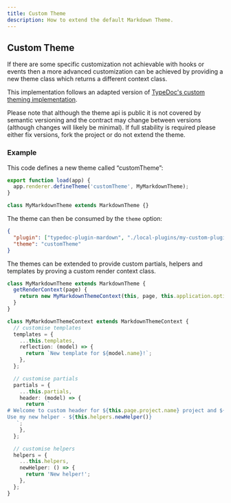 ```yaml
---
title: Custom Theme
description: How to extend the default Markdown Theme.
---
```


## Custom Theme

If there are some specific customization not achievable with hooks or events then a more advanced customization can be achieved by providing a new theme class which returns a different context class.

This implementation follows an adapted version of [TypeDoc's custom theming implementation](https://github.com/TypeStrong/typedoc/blob/master/internal-docs/custom-themes.md).

Please note that although the theme api is public it is not covered by semantic versioning and the contract may change between versions (although changes will likely be minimal). If full stability is required please either fix versions, fork the project or do not extend the theme.

### Example

This code defines a new theme called “customTheme”:

```ts
export function load(app) {
  app.renderer.defineTheme('customTheme', MyMarkdownTheme);
}

class MyMarkdownTheme extends MarkdownTheme {}
```

The theme can then be consumed by the `theme` option:

```json filename="typedoc.json"
{
  "plugin": ["typedoc-plugin-mardown", "./local-plugins/my-custom-plugin.js"],
  "theme": "customTheme"
}
```

The themes can be extended to provide custom partials, helpers and templates by proving a custom render context class.

```ts
class MyMarkdownTheme extends MarkdownTheme {
  getRenderContext(page) {
    return new MyMarkdownThemeContext(this, page, this.application.options);
  }
}

class MyMarkdownThemeContext extends MarkdownThemeContext {
  // customise templates
  templates = {
    ...this.templates,
    reflection: (model) => {
      return `New template for ${model.name}!`;
    },
  };

  // customise partials
  partials = {
    ...this.partials,
    header: (model) => {
      return `
# Welcome to custom header for ${this.page.project.name} project and ${model.name} model!
Use my new helper - ${this.helpers.newHelper()}
   `;
    },
  };

  // customise helpers
  helpers = {
    ...this.helpers,
    newHelper: () => {
      return 'New helper!';
    },
  };
}
```
